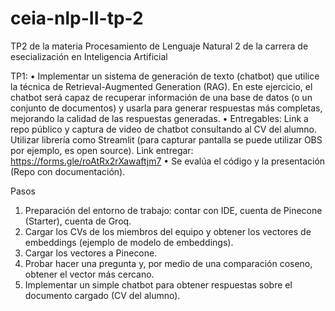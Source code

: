 # ceia-nlp-II-tp-2
TP2 de la materia Procesamiento de Lenguaje Natural 2 de la carrera de esecialización en Inteligencia Artificial

TP1:
• Implementar un sistema de generación de texto (chatbot) que 
utilice la técnica de Retrieval-Augmented Generation (RAG). En 
este ejercicio, el chatbot será capaz de recuperar información de 
una base de datos (o un conjunto de documentos) y usarla para 
generar respuestas más completas, mejorando la calidad de las 
respuestas generadas.
• Entregables: Link a repo público y captura de video de chatbot
consultando al CV del alumno. Utilizar librería como Streamlit
(para capturar pantalla se puede utilizar OBS por ejemplo, es open 
source).  Link entregar: https://forms.gle/roAtRx2rXawaftjm7
• Se evalúa el código y la presentación (Repo con documentación).


Pasos
1. Preparación del entorno de trabajo: contar con IDE, cuenta de 
Pinecone (Starter), cuenta de Groq.
2. Cargar los CVs de los miembros del equipo y obtener los vectores 
de embeddings (ejemplo de modelo de embeddings).
3. Cargar los vectores a Pinecone.
4. Probar hacer una pregunta y, por medio de una comparación 
coseno, obtener el vector más cercano.
5. Implementar un simple chatbot para obtener respuestas sobre el 
documento cargado (CV del alumno).
